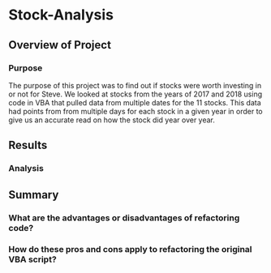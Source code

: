 # Stock-Analysis
## Overview of Project
### Purpose
The purpose of this project was to find out if stocks were worth investing in or not for Steve. We looked at stocks from the years of 2017 and 2018 using code in VBA that pulled data from multiple dates for the 11 stocks. This data had points from from multiple days for each stock in a given year in order to give us an accurate read on how the stock did year over year.
## Results
### Analysis
## Summary
### What are the advantages or disadvantages of refactoring code?
### How do these pros and cons apply to refactoring the original VBA script?
